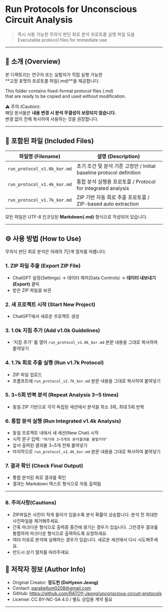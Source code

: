 # Run Protocols for Unconscious Circuit Analysis  
> 즉시 사용 가능한 무의식 판단 회로 분석 프로토콜 실행 파일 모음  
> Executable protocol files for immediate use

---

## 📌 소개 (Overview)

본 디렉토리는 연구자 또는 실험자가 직접 실행 가능한  
**고정 포맷의 프로토콜 파일(.md)**을 제공합니다.  

This folder contains fixed-format protocol files (.md)  
that are ready to be copied and used without modification.

⚠️ 주의 (Caution):  
해당 문서들은 **내용 변경 시 분석 무결성이 보장되지 않습니다.**  
변경 없이 전체 복사하여 사용하는 것을 권장합니다.

---

## 📄 포함된 파일 (Included Files)

| 파일명 (Filename) | 설명 (Description) |
|-------------------|---------------------|
| `run_protocol_v1.0k_kor.md` | 초기 조건 및 분석 기준 고정안 / Initial baseline protocol definition |
| `run_protocol_v1.4k_kor.md` | 통합 분석 실행용 프로토콜 / Protocol for integrated analysis |
| `run_protocol_v1.7k_kor.md` | ZIP 기반 자동 회로 추출 프로토콜 / ZIP-based auto extraction |

모든 파일은 UTF-8 인코딩된 **Markdown(.md)** 형식으로 작성되어 있습니다.

---

## ⚙️ 사용 방법 (How to Use)

무의식 판단 회로 분석은 아래의 7단계 절차를 따릅니다.

### 1. ZIP 파일 추출 (Export ZIP File)
- ChatGPT 설정(Settings) → 데이터 제어(Data Controls) → **데이터 내보내기(Export)** 클릭
- 받은 ZIP 파일을 보관

### 2. 새 프로젝트 시작 (Start New Project)
- ChatGPT에서 새로운 프로젝트 생성

### 3. 1.0k 지침 추가 (Add v1.0k Guidelines)
- '지침 추가' 를 열어
  `run_protocol_v1.0k_kor.md` 본문 내용을 그대로 복사하여 붙여넣기

### 4. 1.7k 회로 추출 실행 (Run v1.7k Protocol)
- ZIP 파일 업로드
- 프롬프트에 `run_protocol_v1.7k_kor.md` 본문 내용을 그대로 복사하여 붙여넣기

### 5. 3~5회 반복 분석 (Repeat Analysis 3~5 times)
- 동일 ZIP 기반으로 각각 독립된 세션에서 분석을 최소 3회, 최대 5회 반복

### 6. 통합 분석 실행 (Run Integrated v1.4k Analysis)
- 동일 프로젝트 내에서 새 세션(New Chat) 시작
- 시작 문구 입력: `"여기에 3~5개의 분석결과를 올릴거야"`
- 앞서 출력된 결과물 3~5개 전체 붙여넣기
- 마지막으로 `run_protocol_v1.4k_kor.md` 본문 내용을 그대로 복사하여 붙여넣기

### 7. 결과 확인 (Check Final Output)
- 통합 분석된 회로 결과를 확인
- 결과는 Markdown 텍스트 형식으로 자동 출력됨

---

### 8. 주의사항(Cautions)
- ZIP파일은 사진이 적게 들어가 있을수록 분석 확률이 상승합니다. 분석 전 최대한 사진파일을 제거해주세요.
- 간혹 마크다운 형식으로 출력중 중간에 끊기는 경우가 있습니다. 그런경우 결과를 통합하여 마크다운 형식으로 출력하도록 요청하세요.
- 여러 이유로 분석에 실패하는 경우가 있습니다. 새로운 세션에서 다시 시도해주세요.
- 반드시 상기 절차를 따라주세요.

## 👤 저작자 정보 (Author Info)

- Original Creator: **정도현 (DoHyeon Jeong)**  
- Contact: parabellum0208@gmail.com  
- GitHub: https://github.com/RATOY-Jeong/unconscious-circuit-protocols  
- License: CC BY-NC-SA 4.0 / 별도 상업용 계약 필요

---

